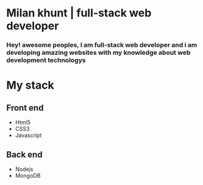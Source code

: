 # Milan khunt | full-stack web developer 
 
 ### Hey! awesome peoples, I am full-stack web developer and i am developing amazing websites with my knowledge about web development technologys
 
# My stack

## Front end
 - Html5
 - CSS3
 - Javascript 
## Back end
 - Nodejs
 - MongoDB
